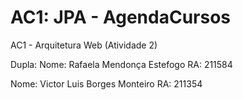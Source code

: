 # AC1: JPA - AgendaCursos
AC1 - Arquitetura Web (Atividade 2)

Dupla:
Nome: Rafaela Mendonça Estefogo
RA: 211584

Nome: Victor Luis Borges Monteiro
RA: 211354
